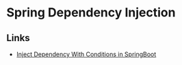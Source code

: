 # Spring Dependency Injection

## Links

- [Inject Dependency With Conditions in SpringBoot](https://medium.com/@malvin.lok/how-do-i-inject-dependency-with-conditions-in-springboot-13b4bd602b93)